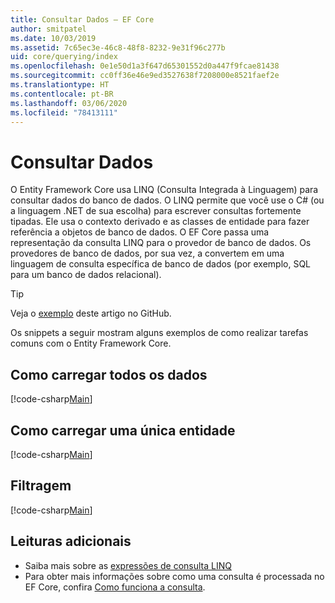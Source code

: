 ```yaml
---
title: Consultar Dados – EF Core
author: smitpatel
ms.date: 10/03/2019
ms.assetid: 7c65ec3e-46c8-48f8-8232-9e31f96c277b
uid: core/querying/index
ms.openlocfilehash: 0e1e50d1a3f647d65301552d0a447f9fcae81438
ms.sourcegitcommit: cc0ff36e46e9ed3527638f7208000e8521faef2e
ms.translationtype: HT
ms.contentlocale: pt-BR
ms.lasthandoff: 03/06/2020
ms.locfileid: "78413111"
---
```

# <a name="querying-data"></a>Consultar Dados

O Entity Framework Core usa LINQ (Consulta Integrada à Linguagem) para consultar dados do banco de dados. O LINQ permite que você use o C# (ou a linguagem .NET de sua escolha) para escrever consultas fortemente tipadas. Ele usa o contexto derivado e as classes de entidade para fazer referência a objetos de banco de dados. O EF Core passa uma representação da consulta LINQ para o provedor de banco de dados. Os provedores de banco de dados, por sua vez, a convertem em uma linguagem de consulta específica de banco de dados (por exemplo, SQL para um banco de dados relacional).

> [!TIP]
> Veja o [exemplo](https://github.com/dotnet/EntityFramework.Docs/tree/master/samples/core/Querying) deste artigo no GitHub.

Os snippets a seguir mostram alguns exemplos de como realizar tarefas comuns com o Entity Framework Core.

## <a name="loading-all-data"></a>Como carregar todos os dados

[!code-csharp[Main](../../../samples/core/Querying/Basics/Sample.cs#LoadingAllData)]

## <a name="loading-a-single-entity"></a>Como carregar uma única entidade

[!code-csharp[Main](../../../samples/core/Querying/Basics/Sample.cs#LoadingSingleEntity)]

## <a name="filtering"></a>Filtragem

[!code-csharp[Main](../../../samples/core/Querying/Basics/Sample.cs#Filtering)]

## <a name="further-readings"></a>Leituras adicionais

- Saiba mais sobre as [expressões de consulta LINQ](/dotnet/csharp/programming-guide/concepts/linq/basic-linq-query-operations)
- Para obter mais informações sobre como uma consulta é processada no EF Core, confira [Como funciona a consulta](xref:core/querying/how-query-works).
